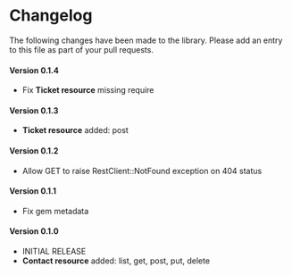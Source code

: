 # Changelog

The following changes have been made to the library. Please add an entry to this file as part of your pull requests.

#### Version 0.1.4

- Fix **Ticket resource** missing require

#### Version 0.1.3

- **Ticket resource** added: post

#### Version 0.1.2

- Allow GET to raise RestClient::NotFound exception on 404 status

#### Version 0.1.1

- Fix gem metadata

#### Version 0.1.0

- INITIAL RELEASE
- **Contact resource** added: list, get, post, put, delete

